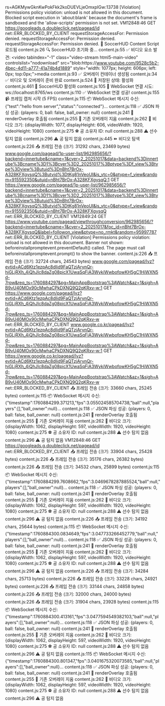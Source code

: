 rs=AGKMywGknKwPokFkk2koDUEVLjeOmxpIGw:13738 [Violation] Permissions policy violation: unload is not allowed in this document.
Blocked script execution in 'about:blank' because the document's frame is sandboxed and the 'allow-scripts' permission is not set.
VM12848:46  GET https://googleads.g.doubleclick.net/pagead/id net::ERR_BLOCKED_BY_CLIENT
requestStorageAccessFor: Permission denied.
requestStorageAccessFor: Permission denied.
requestStorageAccessFor: Permission denied.
🎯 SoccerHUD Content Script 로드됨
content.js:26 🔍 SoccerHUD 초기화 중...
content.js:55 ✅ 비디오 요소 발견: <video tabindex=​"-1" class=​"video-stream html5-main-video" controlslist=​"nodownload" src=​"blob:​https:​/​/​www.youtube.com/​9528c5b2-4bec-4d11-a777-41a74b4d1889" style=​"width:​ 1077px;​ height:​ 606px;​ left:​ 0px;​ top:​ 0px;​">​</video>​media
content.js:93 ✅ 오버레이 컨테이너 생성됨
content.js:34 ✅ 비디오 및 오버레이 준비 완료
content.js:524 💾 저장된 상태: 활성화
content.js:461 🚀 SoccerHUD 활성화
content.js:105 🔌 WebSocket 연결 시도: ws://localhost:8765/ws
content.js:110 ✅ WebSocket 연결 성공!
content.js:155 📹 프레임 캡처 시작 (5 FPS)
content.js:115 📦 WebSocket 메시지 수신: {"test":"hello from server","status":"connected"}...
content.js:118 ✅ JSON 파싱 성공: {players: 0, ball: false, ball_owner: null}
content.js:241 🎨 renderOverlay 호출됨
content.js:255 🧹 기존 오버레이 지움
content.js:262 📐 비디오 크기: {displayWidth: 1077, displayHeight: 606, videoWidth: 1920, videoHeight: 1080}
content.js:275 ⚽ 공 소유자 ID: null
content.js:288 ⚠️ 선수 탐지 없음
content.js:296 ⚠️ 공 탐지 없음
content.js:445 ⏩ 비디오 탐색
content.js:226 📤 프레임 전송 (크기: 31292 chars, 23469 bytes)
www.google.com/pagead/1p-user-list/962985656/?backend=innertube&cname=1&cver=2_20251017&data=backend%3Dinnertube%3Bcname%3D1%3Bcver%3D2_20251017%3Bptype%3Df_view%3Btype%3Dview%3Butuid%3DnBht7BrOx-A328KFXgysqQ%3Butvid%3DtKg81nVeoUI&is_vtc=0&ptype=f_view&random=915592350&utuid=nBht7BrOx-A328KFXgysqQ:1  GET https://www.google.com/pagead/1p-user-list/962985656/?backend=innertube&cname=1&cver=2_20251017&data=backend%3Dinnertube%3Bcname%3D1%3Bcver%3D2_20251017%3Bptype%3Df_view%3Btype%3Dview%3Butuid%3DnBht7BrOx-A328KFXgysqQ%3Butvid%3DtKg81nVeoUI&is_vtc=0&ptype=f_view&random=915592350&utuid=nBht7BrOx-A328KFXgysqQ net::ERR_BLOCKED_BY_CLIENT
VM12849:24  GET https://www.youtube.com/pagead/viewthroughconversion/962985656/?backend=innertube&cname=1&cver=2_20251017&foc_id=nBht7BrOx-A328KFXgysqQ&label=followon_view&ptype=no_rmkt&random=95997787 net::ERR_BLOCKED_BY_CLIENT
[Violation] Permissions policy violation: unload is not allowed in this document.
Banner not shown: beforeinstallpromptevent.preventDefault() called. The page must call beforeinstallpromptevent.prompt() to show the banner.
content.js:226 📤 프레임 전송 (크기: 32724 chars, 24543 bytes)
www.google.com/pagead/lvz?evtid=ACd6Ktz1ezpAc8dIid9FaQTzjArynQr-hiGLjRXh_4iQhJIc8daZg08picX1UwaSqFiA3WykiWwbofowKH5gC1HiWXN5d-7rpw&req_ts=1760884297&pg=MainAppBootstrap%3AWatch&az=1&sigh=AB9vU40MOx90cMwhaCPkDXNQ9Q2qKRxv-w:1  GET https://www.google.com/pagead/lvz?evtid=ACd6Ktz1ezpAc8dIid9FaQTzjArynQr-hiGLjRXh_4iQhJIc8daZg08picX1UwaSqFiA3WykiWwbofowKH5gC1HiWXN5d-7rpw&req_ts=1760884297&pg=MainAppBootstrap%3AWatch&az=1&sigh=AB9vU40MOx90cMwhaCPkDXNQ9Q2qKRxv-w net::ERR_BLOCKED_BY_CLIENT
www.google.co.kr/pagead/lvz?evtid=ACd6Ktz1ezpAc8dIid9FaQTzjArynQr-hiGLjRXh_4iQhJIc8daZg08picX1UwaSqFiA3WykiWwbofowKH5gC1HiWXN5d-7rpw&req_ts=1760884297&pg=MainAppBootstrap%3AWatch&az=1&sigh=AB9vU40MOx90cMwhaCPkDXNQ9Q2qKRxv-w:1  GET https://www.google.co.kr/pagead/lvz?evtid=ACd6Ktz1ezpAc8dIid9FaQTzjArynQr-hiGLjRXh_4iQhJIc8daZg08picX1UwaSqFiA3WykiWwbofowKH5gC1HiWXN5d-7rpw&req_ts=1760884297&pg=MainAppBootstrap%3AWatch&az=1&sigh=AB9vU40MOx90cMwhaCPkDXNQ9Q2qKRxv-w net::ERR_BLOCKED_BY_CLIENT
📤 프레임 전송 (크기: 33660 chars, 25245 bytes)
content.js:115 📦 WebSocket 메시지 수신: {"timestamp":1760884299.371213,"fps":3.055024585704738,"ball":null,"players":[],"ball_owner":null}...
content.js:118 ✅ JSON 파싱 성공: {players: 0, ball: false, ball_owner: null}
content.js:241 🎨 renderOverlay 호출됨
content.js:255 🧹 기존 오버레이 지움
content.js:262 📐 비디오 크기: {displayWidth: 1062, displayHeight: 597, videoWidth: 1920, videoHeight: 1080}
content.js:275 ⚽ 공 소유자 ID: null
content.js:288 ⚠️ 선수 탐지 없음
content.js:296 ⚠️ 공 탐지 없음
VM12848:46  GET https://googleads.g.doubleclick.net/pagead/id net::ERR_BLOCKED_BY_CLIENT
📤 프레임 전송 (크기: 33904 chars, 25428 bytes)
content.js:226 📤 프레임 전송 (크기: 35176 chars, 26382 bytes)
content.js:226 📤 프레임 전송 (크기: 34532 chars, 25899 bytes)
content.js:115 📦 WebSocket 메시지 수신: {"timestamp":1760884299.7608662,"fps":3.0469678287885524,"ball":null,"players":[],"ball_owner":null}...
content.js:118 ✅ JSON 파싱 성공: {players: 0, ball: false, ball_owner: null}
content.js:241 🎨 renderOverlay 호출됨
content.js:255 🧹 기존 오버레이 지움
content.js:262 📐 비디오 크기: {displayWidth: 1062, displayHeight: 597, videoWidth: 1920, videoHeight: 1080}
content.js:275 ⚽ 공 소유자 ID: null
content.js:288 ⚠️ 선수 탐지 없음
content.js:296 ⚠️ 공 탐지 없음
content.js:226 📤 프레임 전송 (크기: 34192 chars, 25644 bytes)
content.js:115 📦 WebSocket 메시지 수신: {"timestamp":1760884300.0834649,"fps":3.047733266452779,"ball":null,"players":[],"ball_owner":null}...
content.js:118 ✅ JSON 파싱 성공: {players: 0, ball: false, ball_owner: null}
content.js:241 🎨 renderOverlay 호출됨
content.js:255 🧹 기존 오버레이 지움
content.js:262 📐 비디오 크기: {displayWidth: 1062, displayHeight: 597, videoWidth: 1920, videoHeight: 1080}
content.js:275 ⚽ 공 소유자 ID: null
content.js:288 ⚠️ 선수 탐지 없음
content.js:296 ⚠️ 공 탐지 없음
content.js:226 📤 프레임 전송 (크기: 34284 chars, 25713 bytes)
content.js:226 📤 프레임 전송 (크기: 33228 chars, 24921 bytes)
content.js:226 📤 프레임 전송 (크기: 33144 chars, 24858 bytes)
content.js:226 📤 프레임 전송 (크기: 32000 chars, 24000 bytes)
content.js:226 📤 프레임 전송 (크기: 31904 chars, 23928 bytes)
content.js:115 📦 WebSocket 메시지 수신: {"timestamp":1760884300.413161,"fps":3.0477594549382103,"ball":null,"players":[],"ball_owner":null}...
content.js:118 ✅ JSON 파싱 성공: {players: 0, ball: false, ball_owner: null}
content.js:241 🎨 renderOverlay 호출됨
content.js:255 🧹 기존 오버레이 지움
content.js:262 📐 비디오 크기: {displayWidth: 1062, displayHeight: 597, videoWidth: 1920, videoHeight: 1080}
content.js:275 ⚽ 공 소유자 ID: null
content.js:288 ⚠️ 선수 탐지 없음
content.js:296 ⚠️ 공 탐지 없음
content.js:115 📦 WebSocket 메시지 수신: {"timestamp":1760884300.801347,"fps":3.0401675320073585,"ball":null,"players":[],"ball_owner":null}...
content.js:118 ✅ JSON 파싱 성공: {players: 0, ball: false, ball_owner: null}
content.js:241 🎨 renderOverlay 호출됨
content.js:255 🧹 기존 오버레이 지움
content.js:262 📐 비디오 크기: {displayWidth: 1062, displayHeight: 597, videoWidth: 1920, videoHeight: 1080}
content.js:275 ⚽ 공 소유자 ID: null
content.js:288 ⚠️ 선수 탐지 없음
content.js:296 ⚠️ 공 탐지 없음
